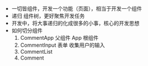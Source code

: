 - 一切皆组件，开发一个功能（页面），相当于开发一个组件
- 递归 组件树，更好聚焦开发任务
- 开发中，将大事递归的化成很多的小事，核心的开发思想
- 如何切分组件
    1. CommentApp 父组件  App 根组件
    2. CommentInput 表单 收集用户的输入
    3. CommentList 
    4. Comment